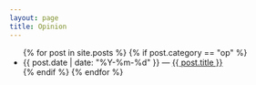 ```yaml
---
layout: page
title: Opinion
---
```


<ul>
{% for post in site.posts %}
  {% if post.category == "op" %}
    <li>
      {{ post.date | date: "%Y-%m-%d"  }} &mdash; <a href="{{ post.url }}">{{ post.title }}</a>
    </li>
  {% endif %}
{% endfor %}
</ul>
